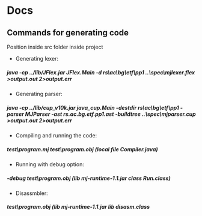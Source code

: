 # Docs
## Commands for generating code
Position inside src folder inside project
- Generating lexer:
##### java -cp ../lib/JFlex.jar JFlex.Main -d rs\ac\bg\etf\pp1 ..\spec\mjlexer.flex >output.out 2>output.err
 - Generating parser:
##### java -cp ../lib/cup_v10k.jar java_cup.Main -destdir rs\ac\bg\etf\pp1 -parser MJParser -ast rs.ac.bg.etf.pp1.ast -buildtree ..\spec\mjparser.cup >output.out 2>output.err
 - Compiling and running the code:
##### test\program.mj test\program.obj (local file Compiler.java)
 - Running with debug option:
##### -debug test\program.obj (lib mj-runtime-1.1.jar class Run.class)
 - Disassmbler:
##### test\program.obj (lib mj-runtime-1.1.jar lib disasm.class